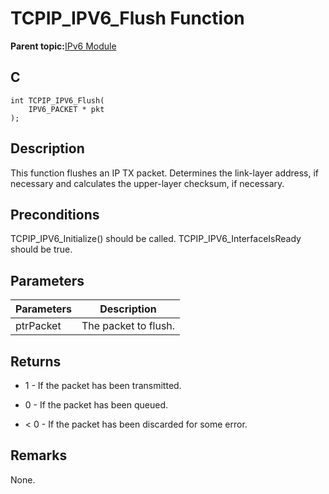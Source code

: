 # TCPIP\_IPV6\_Flush Function

**Parent topic:**[IPv6 Module](GUID-F2484EF9-7914-43EE-A5B7-4FFDC27C8135.md)

## C

```
int TCPIP_IPV6_Flush(
    IPV6_PACKET * pkt
);
```

## Description

This function flushes an IP TX packet. Determines the link-layer address, if necessary and calculates the upper-layer checksum, if necessary.

## Preconditions

TCPIP\_IPV6\_Initialize\(\) should be called. TCPIP\_IPV6\_InterfaceIsReady should be true.

## Parameters

|Parameters|Description|
|----------|-----------|
|ptrPacket|The packet to flush.|

## Returns

-   1 - If the packet has been transmitted.

-   0 - If the packet has been queued.

-   < 0 - If the packet has been discarded for some error.


## Remarks

None.

